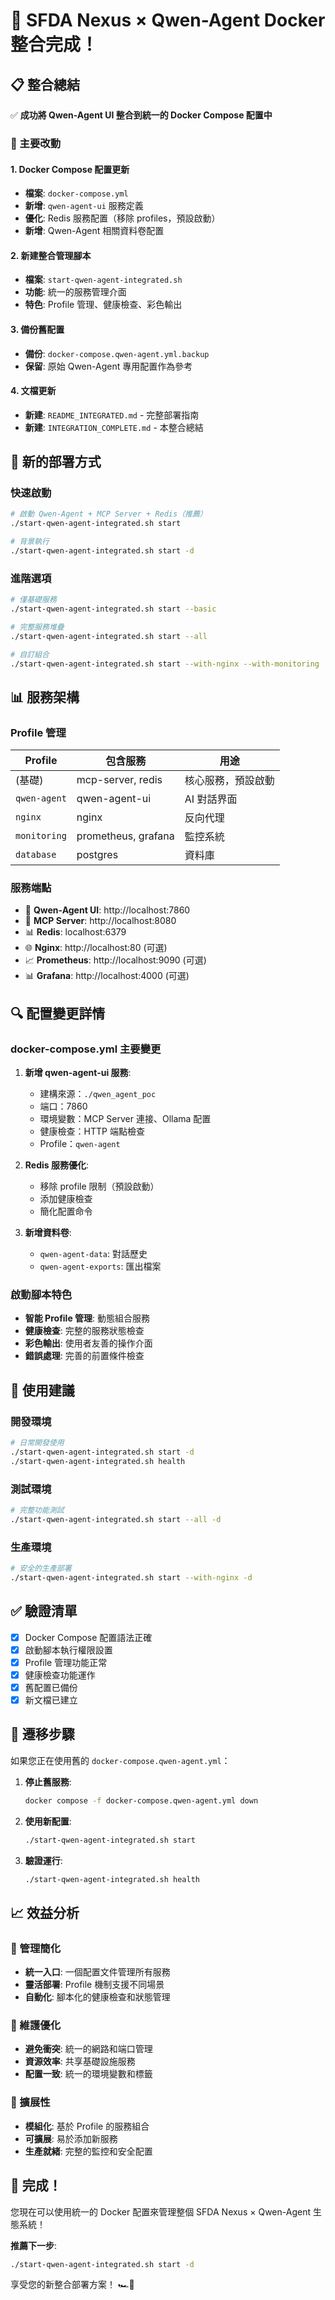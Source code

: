 # 🎉 SFDA Nexus × Qwen-Agent Docker 整合完成！

## 📋 整合總結

✅ **成功將 Qwen-Agent UI 整合到統一的 Docker Compose 配置中**

### 🔧 主要改動

#### 1. Docker Compose 配置更新

- **檔案**: `docker-compose.yml`
- **新增**: `qwen-agent-ui` 服務定義
- **優化**: Redis 服務配置（移除 profiles，預設啟動）
- **新增**: Qwen-Agent 相關資料卷配置

#### 2. 新建整合管理腳本

- **檔案**: `start-qwen-agent-integrated.sh`
- **功能**: 統一的服務管理介面
- **特色**: Profile 管理、健康檢查、彩色輸出

#### 3. 備份舊配置

- **備份**: `docker-compose.qwen-agent.yml.backup`
- **保留**: 原始 Qwen-Agent 專用配置作為參考

#### 4. 文檔更新

- **新建**: `README_INTEGRATED.md` - 完整部署指南
- **新建**: `INTEGRATION_COMPLETE.md` - 本整合總結

## 🚀 新的部署方式

### 快速啟動

```bash
# 啟動 Qwen-Agent + MCP Server + Redis（推薦）
./start-qwen-agent-integrated.sh start

# 背景執行
./start-qwen-agent-integrated.sh start -d
```

### 進階選項

```bash
# 僅基礎服務
./start-qwen-agent-integrated.sh start --basic

# 完整服務堆疊
./start-qwen-agent-integrated.sh start --all

# 自訂組合
./start-qwen-agent-integrated.sh start --with-nginx --with-monitoring
```

## 📊 服務架構

### Profile 管理

| Profile      | 包含服務            | 用途               |
| ------------ | ------------------- | ------------------ |
| (基礎)       | mcp-server, redis   | 核心服務，預設啟動 |
| `qwen-agent` | qwen-agent-ui       | AI 對話界面        |
| `nginx`      | nginx               | 反向代理           |
| `monitoring` | prometheus, grafana | 監控系統           |
| `database`   | postgres            | 資料庫             |

### 服務端點

- 🤖 **Qwen-Agent UI**: http://localhost:7860
- 🔧 **MCP Server**: http://localhost:8080
- 📊 **Redis**: localhost:6379
- 🌐 **Nginx**: http://localhost:80 (可選)
- 📈 **Prometheus**: http://localhost:9090 (可選)
- 📊 **Grafana**: http://localhost:4000 (可選)

## 🔍 配置變更詳情

### docker-compose.yml 主要變更

1. **新增 qwen-agent-ui 服務**:

   - 建構來源：`./qwen_agent_poc`
   - 端口：7860
   - 環境變數：MCP Server 連接、Ollama 配置
   - 健康檢查：HTTP 端點檢查
   - Profile：`qwen-agent`

2. **Redis 服務優化**:

   - 移除 profile 限制（預設啟動）
   - 添加健康檢查
   - 簡化配置命令

3. **新增資料卷**:
   - `qwen-agent-data`: 對話歷史
   - `qwen-agent-exports`: 匯出檔案

### 啟動腳本特色

- **智能 Profile 管理**: 動態組合服務
- **健康檢查**: 完整的服務狀態檢查
- **彩色輸出**: 使用者友善的操作介面
- **錯誤處理**: 完善的前置條件檢查

## 🎯 使用建議

### 開發環境

```bash
# 日常開發使用
./start-qwen-agent-integrated.sh start -d
./start-qwen-agent-integrated.sh health
```

### 測試環境

```bash
# 完整功能測試
./start-qwen-agent-integrated.sh start --all -d
```

### 生產環境

```bash
# 安全的生產部署
./start-qwen-agent-integrated.sh start --with-nginx -d
```

## ✅ 驗證清單

- [x] Docker Compose 配置語法正確
- [x] 啟動腳本執行權限設置
- [x] Profile 管理功能正常
- [x] 健康檢查功能運作
- [x] 舊配置已備份
- [x] 新文檔已建立

## 🔄 遷移步驟

如果您正在使用舊的 `docker-compose.qwen-agent.yml`：

1. **停止舊服務**:

   ```bash
   docker compose -f docker-compose.qwen-agent.yml down
   ```

2. **使用新配置**:

   ```bash
   ./start-qwen-agent-integrated.sh start
   ```

3. **驗證運行**:
   ```bash
   ./start-qwen-agent-integrated.sh health
   ```

## 📈 效益分析

### 🎯 管理簡化

- **統一入口**: 一個配置文件管理所有服務
- **靈活部署**: Profile 機制支援不同場景
- **自動化**: 腳本化的健康檢查和狀態管理

### 🔧 維護優化

- **避免衝突**: 統一的網路和端口管理
- **資源效率**: 共享基礎設施服務
- **配置一致**: 統一的環境變數和標籤

### 🚀 擴展性

- **模組化**: 基於 Profile 的服務組合
- **可擴展**: 易於添加新服務
- **生產就緒**: 完整的監控和安全配置

## 🎉 完成！

您現在可以使用統一的 Docker 配置來管理整個 SFDA Nexus × Qwen-Agent 生態系統！

**推薦下一步**:

```bash
./start-qwen-agent-integrated.sh start -d
```

享受您的新整合部署方案！ 🏎️🛵
